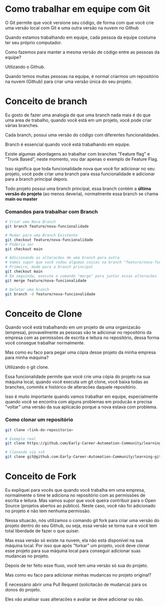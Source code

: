 # Como trabalhar em equipe com Git

O Git permite que você versione seu código, de forma com que você crie uma versão local com Git e uma outra versão na nuvem no Github

Quando estamos trabalhando em equipe, cada pessoa da equipe costuma ter seu próprio computador. 

Como fazemos para manter a mesma versão de código entre as pessoas da equipe?

Utilizando o Github.

Quando temos muitas pessoas na equipe, é normal criarmos um repositório na nuvem (Github) para criar uma versão única do seu projeto.

# Conceito de branch

Eu gosto de fazer uma analogia de que uma branch nada mais é do que uma area de trabalho, quando você está em um projeto, você pode criar várias branches.

Cada branch, possui uma versão do código com diferentes funcionalidades.

Branch é essencial quando você está trabalhando em equipe. 

Existe algumas abordagens ao trabalhar com branches "Feature flag" e "Trunk Based", neste momento, vou dar apenas o exemplo de Feature Flag.

Isso significa que toda funcionalidade nova que você for adicionar no seu projeto, você pode criar uma branch para essa funcionalidade e adicionar para a branch principal depois.

Todo projeto possui uma branch principal, essa branch contém a **última versão do projeto** (ao menos deveria), normalmente essa branch se chama **main ou master**

### Comandos para trabalhar com Branch

```sh
# Criar uma Nova Branch
git branch feature/nova-funcionalidade

# Mudar para uma Branch Existente
git checkout feature/nova-funcionalidade
# Poderia ser 
git checkout main

# Adicionando as alteracões de uma branch para outra
# Vamos supor que você codou algumas coisas na branch "feature/nova-funcionalidade" e quer adicionar elas para a branch principal
# Primeiro, mude para a branch principal
git checkout main
# Em seguinda, execute o comando "merge" para juntar essas alteracões
git merge feature/nova-funcionalidade

# Deletar uma branch
git branch -d feature/nova-funcionalidade
```


# Conceito de Clone

Quando você está trabalhando em um projeto de uma organizacão (empresa), provavelmente as pessoas vão te adicionar no repositório da empresa
com as permissões de escrita e leitura no repositório, dessa forma você consegue trabalhar normalmente.

Mas como eu faco para pegar uma cópia desse projeto da minha empresa para minha máquina?

Utilizando o git clone.

Essa funcionalidade permite que você crie uma cópia do projeto na sua máquina local, quando você executa um git clone, você baixa todas as branches, commits e histórico de alteracões daquele repositório.

Isso é muito importante quando vamos trabalhar em equipe, especialmente quando você se encontra com alguns problemas em producão e precisa "voltar" uma versão da sua aplicacão porque a nova estava com problema.

### Como clonar um repositório

```sh
git clone <link-do-repositorio>

# Exemplo real
git clone https://github.com/Early-Career-Automation-Community/learning-git.git

# Clonando via ssh
git clone git@github.com:Early-Career-Automation-Community/learning-git.git
```

# Conceito de Fork

Eu expliquei para vocês que quando você trabalha em uma empresa, normalmente o time te adiciona no repositório com as permissões de escrita e leitura.
Mas vamos supor que você queira contribuir para o Open Source (projetos abertos ao público). Neste caso, você não foi adicionado no projeto e não tem nenhuma permissão.

Nessa situacão, nós utilizamos o comando git fork para criar uma versão do projeto dentro do seu Github, ou seja, essa versão se torna sua e você tem total liberdade de fazer o que quiser.

Mas essa versão só existe na nuvem, ela não está disponível na sua máquina local. 
Por isso que após "forkar" um projeto, você deve clonar esse projeto para sua máquina local para conseguir adicionar suas mudancas no projeto.

Depois de ter feito esse fluxo, você tem uma versão só sua do projeto.

Mas como eu faco para adicionar minhas mudancas no projeto original?

É necessário abrir uma Pull Request (solicitacão de mudanca) para os donos do projeto.

Eles vão analisar suas alteracões e avaliar se deve adicionar ou não.
